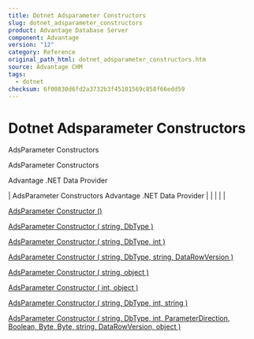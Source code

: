 ```yaml
---
title: Dotnet Adsparameter Constructors
slug: dotnet_adsparameter_constructors
product: Advantage Database Server
component: Advantage
version: "12"
category: Reference
original_path_html: dotnet_adsparameter_constructors.htm
source: Advantage CHM
tags:
  - dotnet
checksum: 6f00830d6fd2a3732b3f45101569c858f66edd59
---
```


# Dotnet Adsparameter Constructors

AdsParameter Constructors

AdsParameter Constructors

Advantage .NET Data Provider

| AdsParameter Constructors  Advantage .NET Data Provider |  |  |  |  |

[AdsParameter Constructor ()](dotnet_adsparameter_constructor_.md)

[AdsParameter Constructor ( string, DbType )](dotnet_adsparameter_constructor_string_dbtype_.md)

[AdsParameter Constructor ( string, DbType, int )](dotnet_adsparameter_constructor_string_dbtype_int_.md)

[AdsParameter Constructor ( string, DbType, string, DataRowVersion )](dotnet_adsparameter_constructor_string_dbtype_string_datarowversion_.md)

[AdsParameter Constructor ( string, object )](dotnet_adsparameter_constructor_string_object_.md)

[AdsParameter Constructor ( int, object )](dotnet_adsparameter_constructor_int_object_.md)

[AdsParameter Constructor ( string, DbType, int, string )](dotnet_adsparameter_constructor_string_dbtype_int_string_.md)

[AdsParameter Constructor ( string, DbType, int, ParameterDirection, Boolean, Byte, Byte, string, DataRowVersion, object )](dotnet_adsparameter_constructor_string_dbtype_int_parameterdirection_boolean_byte_byte_string_datarowversion_object_.md)

